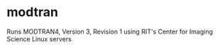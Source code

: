 # modtran
Runs MODTRAN4, Version 3, Revision 1 using RIT's Center for Imaging Science Linux servers
